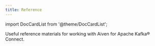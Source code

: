 ```yaml
---
title: Reference
---
```


import DocCardList from '@theme/DocCardList';

Useful reference materials for working with Aiven for Apache Kafka®
Connect.

<DocCardList />
